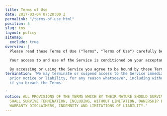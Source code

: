 ```yaml
---
title: Terms of Use
date: 2017-03-04 07:20:00 Z
permalink: "/terms-of-use.html"
position: 5
slug: tos
layout: policy
sitemap:
  exclude: true
overview: |
  Please read these Terms of Use ("Terms", "Terms of Use") carefully before using this studiocraft.cc website (the "Service") operated by Studiocraft ("we", "us", or "our").

  Your access to and use of the Service is conditioned on your acceptance of and compliance with these Terms. These Terms apply to all visitors, users and others who access or use the Service.

  By accessing or using the Service you agree to be bound by these Terms. If you disagree with any part of the terms then you may not access the Service.
termination: 'We may terminate or suspend access to the Service immediately, without
  prior notice or liability, for any reason whatsoever, including without limitation
  if you breach the Terms.

'
notice: ALL PROVISIONS OF THE TERMS WHICH BY THEIR NATURE SHOULD SURVIVE TERMINATION
  SHALL SURVIVE TERMINATION, INCLUDING, WITHOUT LIMITATION, OWNERSHIP PROVISIONS,
  WARRANTY DISCLAIMERS, INDEMNITY AND LIMITATIONS OF LIABILITY.'
---
```


